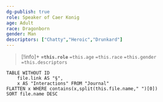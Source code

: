```yaml
---
dg-publish: true
role: Speaker of Caer Konig
age: Adult
race: Dragonborn
gender: Man
descriptors: ["Chatty","Heroic","Drunkard"]
---
```


> [!info]+
> **`=this.role`**
> `=this.age` `=this.race` `=this.gender`
> `=this.descriptors` 

```dataview
TABLE WITHOUT ID
	file.link AS "§", 
	x AS "Interactions" FROM "Journal"
FLATTEN x WHERE contains(x,split(this.file.name," ")[0])
SORT file.name DESC
```
